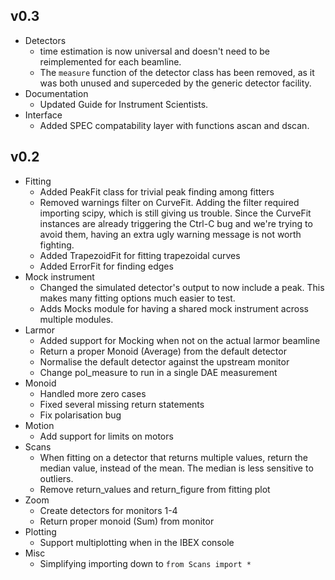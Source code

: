 v0.3
----

- Detectors
  - time estimation is now universal and doesn't need to be
	reimplemented for each beamline.
  - The `measure` function of the detector class has been removed,
	as it was both unused and superceded by the generic detector facility.
- Documentation
  - Updated Guide for Instrument Scientists.
- Interface
  - Added SPEC compatability layer with functions ascan and dscan.

v0.2
----

- Fitting
  - Added PeakFit class for trivial peak finding among fitters
  - Removed warnings filter on CurveFit.  Adding the filter required
	importing scipy, which is still giving us trouble.  Since the
	CurveFit instances are already triggering the Ctrl-C bug and we're
	trying to avoid them, having an extra ugly warning message is not
	worth fighting.
  - Added TrapezoidFit for fitting trapezoidal curves
  - Added ErrorFit for finding edges
- Mock instrument
  - Changed the simulated detector's output to now include a peak.
	This makes many fitting options much easier to test.
  - Adds Mocks module for having a shared mock instrument across
	multiple modules.
- Larmor
  - Added support for Mocking when not on the actual larmor beamline
  - Return a proper Monoid (Average) from the default detector
  - Normalise the default detector against the upstream monitor
  - Change pol_measure to run in a single DAE measurement
- Monoid
  - Handled more zero cases
  - Fixed several missing return statements
  - Fix polarisation bug
- Motion
  - Add support for limits on motors
- Scans
  - When fitting on a detector that returns multiple values, return
	the median value, instead of the mean.  The median is less
	sensitive to outliers.
  - Remove return_values and return_figure from fitting plot
- Zoom
  - Create detectors for monitors 1-4
  - Return proper monoid (Sum) from monitor
- Plotting
  - Support multiplotting when in the IBEX console
- Misc
  - Simplifying importing down to `from Scans import *`

